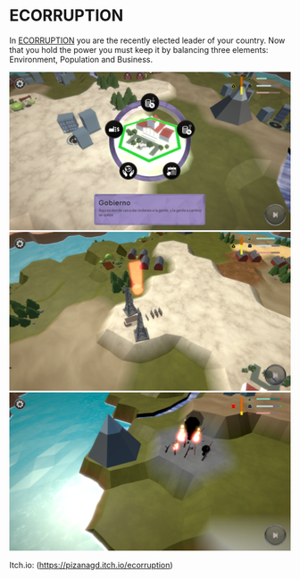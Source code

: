 # ECORRUPTION

In [ECORRUPTION](https://pizanagd.itch.io/ecorruption) you are the recently elected leader of your country. Now that you hold the power you must keep it by balancing three elements: Environment, Population and Business. 




<img src="images/ecorruption/2.png">
<img src="images/ecorruption/3.png">
<img src="images/ecorruption/4.png">

Itch.io:  (https://pizanagd.itch.io/ecorruption)
